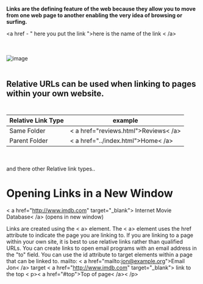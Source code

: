 **Links are the defining feature of the web
because they allow you to move from
one web page to another  enabling the
very idea of browsing or surfing.** 

<a href - " here you put the link ">here is the name of the link < /a> <br/> <br/><br/> 


![image](https://encrypted-tbn0.gstatic.com/images?q=tbn:ANd9GcQEH3b_p9MfMgJrRf3lAVCnyInrKYBQ0o0uxw&usqp=CAU) <br/><br/>

## Relative URLs can be used when linking to pages within your own website. <br/><br/>
|Relative Link Type | example|
------------ | -------------
|Same Folder | < a href="reviews.html">Reviews< /a>|
|Parent Folder| < a href="../index.html">Home< /a> |
<br/><br/>
and there other Relative link types..


# Opening Links in a New Window

< a href="http://www.imdb.com" target="_blank">
Internet Movie Database< /a> (opens in new window)


Links are created using the < a> element.
 The < a> element uses the href attribute to indicate
the page you are linking to.
If you are linking to a page within your own site, it is
best to use relative links rather than qualified URLs.
 You can create links to open email programs with an
email address in the "to" field.
 You can use the id attribute to target elements within
a page that can be linked to.
mailto:
< a href="mailto:jon@example.org">Email Jon< /a>
target
< a href="http://www.imdb.com" target="_blank">
link to the top 
< p>< a href="#top">Top of page< /a>< /p>